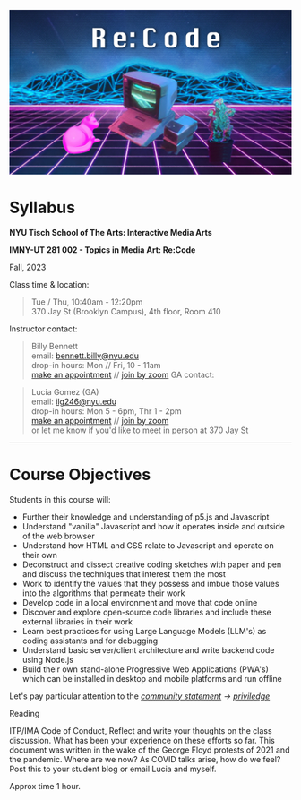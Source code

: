 ![An Apple II computer with external disk drives is set among a glowing-pink cat, who is lying down on the left, and a multi-colored succulent in a black pot on the right. There is a neon pink grid of perspective squares comprising the floor beneath and low-poly digitized mountain ranges in the background with neon blue trim lines. The words Re:Code are centered at the top in a large white font that is in a stylized digital form.](images/synthwave-wallpaper-neural-medium.jpg)

# <h>Syllabus</h> 

**NYU Tisch School of The Arts: Interactive Media Arts**  

**IMNY-UT 281 002 - Topics in Media Art: Re:Code**  

Fall, 2023

Class time & location:

>Tue / Thu, 10:40am - 12:20pm  
370 Jay St (Brooklyn Campus), 4th floor, Room 410

Instructor contact:

 

>Billy Bennett  
email: bennett.billy@nyu.edu  
drop-in hours: Mon // Fri, 10 - 11am  
[make an appointment](https://calendar.google.com/calendar/selfsched?sstoken=UU83Y25Jd3FfQnhjfGRlZmF1bHR8MTcyMDRkOTExMjgzY2QxOTVhYmFhZjM4MmRiMzg1MmM)  // [join by zoom]('https://nyu.zoom.us/my/billythemusical') 
GA contact:

> Lucia Gomez (GA)  
> email: ilg246@nyu.edu  
> drop-in hours: Mon 5 - 6pm, Thr 1 - 2pm  
> [make an appointment](https://calendar.app.google/d4t3TPxmR5xUcJ7Z6) // [join by zoom](https://nyu.zoom.us/my/lucia.go)  
> or let me know if you'd like to meet in person at 370 Jay St

  
---

# <h>Course Objectives</h>

Students in this course will:
- Further their knowledge and understanding of p5.js and Javascript
- Understand "vanilla" Javascript and how it operates inside and outside of the web browser
- Understand how HTML and CSS relate to Javascript and operate on their own
- Deconstruct and dissect creative coding sketches with paper and pen and discuss the techniques that interest them the most
- Work to identify the values that they possess and imbue those values into the algorithms that permeate their work
- Develop code in a local environment and move that code online  
- Discover and explore open-source code libraries and include these external libraries in their work
- Learn best practices for using Large Language Models (LLM's) as coding assistants and for debugging
- Understand basic server/client architecture and write backend code using Node.js
- Build their own stand-alone Progressive Web Applications (PWA's) which can be installed in desktop and mobile platforms and run offline


Let's pay particular attention to the *[community statement](https://github.com/ITPNYU/ITP-IMA-Code-of-Conduct/blob/main/community_statement.md) -> [priviledge](https://github.com/ITPNYU/ITP-IMA-Code-of-Conduct/blob/main/community_statement.md#priviledge)*

Reading

ITP/IMA Code of Conduct, Reflect and write your thoughts on the class discussion. What has been your experience on these efforts so far. This document was written in the wake of the George Floyd protests of 2021 and the pandemic. Where are we now? As COVID talks arise, how do we feel? Post this to your student blog or email Lucia and myself.

Approx time 1 hour.